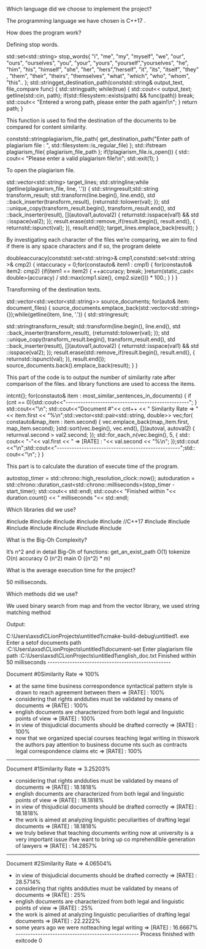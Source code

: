 Which language did we choose to implement the project?

The programming language we have chosen is C++17 .

How does the program work?

Defining stop words.

std​::​set​<​std​::​string​> stop_words{ ​"i"​, ​"me"​, ​"my"​, ​"myself"​, "​we"​, ​"our",​ "ours"​, ​"ourselves"​, ​"you",​ ​"your"​, ​"yours"​, ​"yourself"​, ​"yourselves",​ ​"he"​, "him"​, ​"his"​, ​"himself"​, ​"she",​ ​"her"​, ​"hers"​, ​"herself"​, ​"it",​ ​"its"​, ​"itself"​, "they"​, ​"them"​, ​"their"​, ​"theirs"​, "​themselves"​, ​"what"​, ​"which"​, ​"who",​ ​"whom"​, "this"​.. };
std​::​string​​get_destination_path​(​const​​std​::​string​& output_text, file_compare func)
{
​std​::​string​path; ​while​(​true​)
{
​std​::​cout​<< output_text;
getline(​std​::​cin​, path);
​if​(​std​::filesystem::exists(path) && func(path)) ​break;​
​std​::​cout​<< ​"Entered a wrong path, please enter the path again!\n"​;
}
​return​path; }

This function is used to find the destination of the documents to be compared for content similarity.

const​​std​::​string​plagiarism_file_path{ get_destination_path(​"Enter path of plagiarism file : "​, ​std​::filesystem::is_regular_file) };
std​::ifstream plagiarism_file{ plagiarism_file_path }; if​(!plagiarism_file.is_open())
{
​std​::​cout​<< ​"Please enter a valid plagiarism file!\n"​;
​std​::​exit​(​1​); }

To open the plagiarism file.

​std​::​vector​<​std​::​string​> target_lines; ​std​::​string​line; ​while​(getline(plagiarism_file, line, ​'.'​)) {
​std​::​string​result; ​std​::​string​transform_result;
    ​std​::transform(line.begin(), line.end(), std​::back_inserter(transform_result),[](​auto​val)
{
​return​​std​::​tolower​(val);
});
​std​::unique_copy(transform_result.begin(), transform_result.end(), std​::back_inserter(result), [](​auto​val1, ​auto​val2)
{
​return​​std​::​isspace​(val1) && ​std​::​isspace​(val2);
});
result.erase(​std​::remove_if(result.begin(), result.end(), [](​auto​val) {
​return​​std​::​ispunct​(val);
}), result.end()); target_lines.emplace_back(result);
}

By investigating each character of the files we’re comparing, we aim to find if there is any space characters and if so, the program delete

 double​​accuracy​(​const​s​td​::s​et​<​std​::​string​>& cmp1, ​const​​std​::​set​<​std​::​string​>& cmp2)
{
​int​accuracy = ​0​;
​for​(​const​​auto​& item1 : cmp1) {
​for​(​const​​auto​& item2: cmp2) {
​if​(item1 == item2) {
++accuracy;
​break​; }
​return​(​static_cast​<​double​>(accuracy) / s​td​::max(cmp1.size(), cmp2.size())) * 100.​;
}
} }

Transforming of the destination texts.

 std​::​vector​<​std​::​vector​<​std​::​string>​> source_documents; for​(​auto​& item: document_files)
{
source_documents.emplace_back(​std​::​vector​<​std​::​string​>{}); ​while​(getline(item, line, ​'.'​))
{
​std​::​string​result;

   ​std​::​string​transform_result;
​std​::transform(line.begin(), line.end(), std​::back_inserter(transform_result), [](​auto​val)
{
​return​​std​::​tolower​(val);
});
​std​::unique_copy(transform_result.begin(), transform_result.end(), std​::back_inserter(result), [](​auto​val1, ​auto​val2)
{
​return​​std​::​isspace​(val1) && ​std​::​isspace​(val2);
});
result.erase(​std​::remove_if(result.begin(), result.end(), [](​auto​val) {
​return​​std​::​ispunct​(val);
}), result.end()); source_documents.back().emplace_back(result);
} }

This part of the code is to output the number of similarity rate after comparison of the files. <map> and <vector> library functions are used to access the items.
  
 int​cnt{};
​for​(​const​​auto​& item : most_similar_sentences_in_documents) {
​if​(cnt == ​0​){ ​std​::​cout​<<​"--------------------------------------------------"​;
}
​std​::​cout​<<​"\n"​;
​std​::​cout​<<​"Document #"​<< cnt++ << "​ Similarity Rate => "​<< item.first
<< ​"%\n"​;
​std​::​vector​<​std​::pair<​std​::​string​, ​double​>> vec;
​for​(​const​​auto​&map_item : item.second) {
        vec.emplace_back(map_item.first, map_item.second);
     }
​std​::sort(vec.begin(), vec.end(), [](​auto​val, ​auto​val2) {
​return​val.second > val2.second; });
​std​::for_each_n(vec.begin(), ​5​, [](​auto​val) {
​std​::​cout​<< ​"-"​<< val.first << ​" => [RATE] : "​<< val.second << ​"%\n"​; });
​std​::​cout​<<​"\n"​; ​std​::​cout​<<​"--------------------------------------------------"​; ​std​::​cout​<<​"\n"​;
} }
 
  This part is to calculate the duration of execute time of the program.
  
 auto​stop_timer = ​std​::chrono::high_resolution_clock::now();
auto​duration = ​std​::chrono::duration_cast<​std​::chrono::milliseconds>(stop_timer - start_timer);
std​::​cout​<< ​std​::​endl​;
std​::​cout​<< ​"Finished within "​<< duration.count() << ​" milliseconds "​<< std​::​endl​;
  
Which libraries did we use?
  
#include <iostream>
#include <fstream>
#include <sstream>
#include <string>
#include <filesystem> //C++17 #include <vector>
#include <cstdlib> #include <map> #include <utility> #include <set> #include <algorithm> #include <chrono>
  
What is the Big-Oh Complexity?
  
It’s n^2 and in detail Big-Oh of functions: get_an_exist_path O(1)
tokenize O(n)
accuracy O (n^2)
main O ((n^2) * m)
  
What is the average execution time for the project?
  
50 milliseconds.
  
Which methods did we use?
  
We used binary search from map and from the vector library, we used string matching method

  Output:
  
 C:\Users\axsd\CLionProjects\untitled1\cmake-build-debug\untitled1. exe
Enter a ​set​of documents path :C:\Users\axsd\CLionProjects\untitled1\document-​set
 Enter plagiarism file path
:C:\Users\axsd\CLionProjects\untitled1\english_doc.txt
Finished within ​50 ​milliseconds --------------------------------------------------
  
Document #​0​Similarity Rate => ​100​%
- at the same time business correspondence syntactical pattern style is drawn to reach agreement between them => [RATE]
: ​100​%
- considering that rights ​and​duties must be validated by means of documents => [RATE] : ​100​%
- english documents are characterized from both legal ​and linguistic points of view => [RATE] : ​100​%
- in view of ​this​judicial documents should be drafted correctly => [RATE] : ​100​%
- now that we organized special courses teaching legal writing in this​work the authors pay attention to business docume
nts such as contracts legal correspondence claims etc => [RATE] : 100​%
--------------------------------------------------
Document #​1​Similarity Rate => ​3.25203​%
- considering that rights ​and​duties must be validated by means of documents => [RATE] : ​18.1818​%
- english documents are characterized from both legal ​and linguistic points of view => [RATE] : ​18.1818​%
- in view of ​this​judicial documents should be drafted correctly => [RATE] : ​18.1818​%
- the work is aimed at analyzing linguistic peculiarities of drafting legal documents => [RATE] : ​18.1818​%
- we truly believe that teaching documents writing now at university is a very important issue ​if​we want to bring up co mprehendible generation of lawyers => [RATE] : ​14.2857​%
--------------------------------------------------
 
Document #​2​Similarity Rate => ​4.06504​%
- in view of ​this​judicial documents should be drafted correctly => [RATE] : ​28.5714​%
- considering that rights ​and​duties must be validated by means of documents => [RATE] : ​25​%
- english documents are characterized from both legal ​and linguistic points of view => [RATE] : ​25​%
- the work is aimed at analyzing linguistic peculiarities of drafting legal documents => [RATE] : ​22.2222​%
- some years ago we were ​not​teaching legal writing => [RATE] : 16.6667​%
-------------------------------------------------- Process finished with ​exit​code ​0
